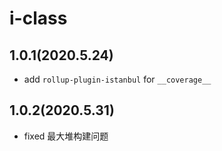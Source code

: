 # i-class

## 1.0.1(2020.5.24)
 - add `rollup-plugin-istanbul` for `__coverage__`
 
## 1.0.2(2020.5.31)
  - fixed 最大堆构建问题
